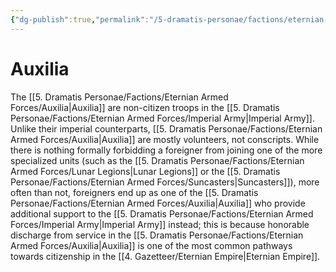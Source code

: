 ```yaml
---
{"dg-publish":true,"permalink":"/5-dramatis-personae/factions/eternian-armed-forces/auxilia/","noteIcon":""}
---
```


# Auxilia

The [[5. Dramatis Personae/Factions/Eternian Armed Forces/Auxilia\|Auxilia]] are non-citizen troops in the [[5. Dramatis Personae/Factions/Eternian Armed Forces/Imperial Army\|Imperial Army]]. Unlike their imperial counterparts, [[5. Dramatis Personae/Factions/Eternian Armed Forces/Auxilia\|Auxilia]] are mostly volunteers, not conscripts. While there is nothing formally forbidding a foreigner from joining one of the more specialized units (such as the [[5. Dramatis Personae/Factions/Eternian Armed Forces/Lunar Legions\|Lunar Legions]] or the [[5. Dramatis Personae/Factions/Eternian Armed Forces/Suncasters\|Suncasters]]), more often than not, foreigners end up as one of the [[5. Dramatis Personae/Factions/Eternian Armed Forces/Auxilia\|Auxilia]] who provide additional support to the [[5. Dramatis Personae/Factions/Eternian Armed Forces/Imperial Army\|Imperial Army]] instead; this is because honorable discharge from service in the [[5. Dramatis Personae/Factions/Eternian Armed Forces/Auxilia\|Auxilia]] is one of the most common pathways towards citizenship in the [[4. Gazetteer/Eternian Empire\|Eternian Empire]]. 


